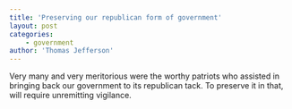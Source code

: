 ```yaml
---
title: 'Preserving our republican form of government'
layout: post
categories:
    - government
author: 'Thomas Jefferson'
---
```


Very many and very meritorious were the worthy patriots who assisted in bringing back our government to its republican tack. To preserve it in that, will require unremitting vigilance.